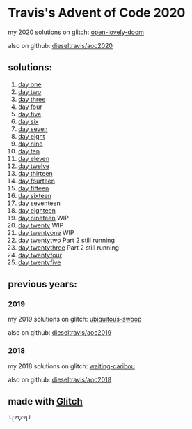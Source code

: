 # Travis's Advent of Code 2020

my 2020 solutions on glitch: [open-lovely-doom](https://open-lovely-doom.glitch.me/)

also on github: [dieseltravis/aoc2020](https://github.com/dieseltravis/aoc2020)

## solutions:

1. [day one](https://open-lovely-doom.glitch.me/day/01)
2. [day two](https://open-lovely-doom.glitch.me/day/02)
3. [day three](https://open-lovely-doom.glitch.me/day/03)
4. [day four](https://open-lovely-doom.glitch.me/day/04)
5. [day five](https://open-lovely-doom.glitch.me/day/05)
6. [day six](https://open-lovely-doom.glitch.me/day/06)
7. [day seven](https://open-lovely-doom.glitch.me/day/07)
8. [day eight](https://open-lovely-doom.glitch.me/day/08)
9. [day nine](https://open-lovely-doom.glitch.me/day/09)
10. [day ten](https://open-lovely-doom.glitch.me/day/10)
11. [day eleven](https://open-lovely-doom.glitch.me/day/11)
12. [day twelve](https://open-lovely-doom.glitch.me/day/12)
13. [day thirteen](https://open-lovely-doom.glitch.me/day/13)
14. [day fourteen](https://open-lovely-doom.glitch.me/day/14)
15. [day fifteen](https://open-lovely-doom.glitch.me/day/15)
16. [day sixteen](https://open-lovely-doom.glitch.me/day/16)
17. [day seventeen](https://open-lovely-doom.glitch.me/day/17)
18. [day eighteen](https://open-lovely-doom.glitch.me/day/18)
19. [day nineteen](https://open-lovely-doom.glitch.me/day/19) WIP
20. [day twenty](https://open-lovely-doom.glitch.me/day/20) WIP
21. [day twentyone](https://open-lovely-doom.glitch.me/day/21) WIP
22. [day twentytwo](https://open-lovely-doom.glitch.me/day/22) Part 2 still running
23. [day twentythree](https://open-lovely-doom.glitch.me/day/23) Part 2 still running
24. [day twentyfour](https://open-lovely-doom.glitch.me/day/24)
25. [day twentyfive](https://open-lovely-doom.glitch.me/day/25)

## previous years:

### 2019

my 2019 solutions on glitch: [ubiquitous-swoop](https://ubiquitous-swoop.glitch.me/)

also on github: [dieseltravis/aoc2019](https://github.com/dieseltravis/aoc2019)

### 2018

my 2018 solutions on glitch: [waiting-caribou](https://waiting-caribou.glitch.me/)

also on github: [dieseltravis/aoc2018](https://github.com/dieseltravis/aoc2018)

## made with [Glitch](https://glitch.com/)

╰(*°▽°*)╯
